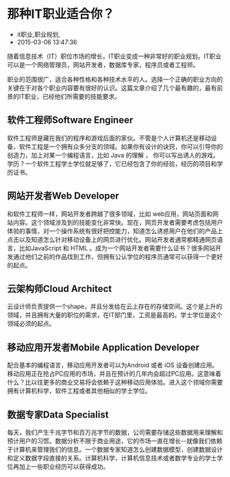 # 那种IT职业适合你？
- it职业,职业规划,
- 2015-03-06 13:47:36


随着信息技术（IT）职位市场的增长，IT职业变成一种非常好的职业规划。IT职业可以是一个网络管理员，网站开发者，数据库专家，程序员或者工程师。



职业的范围很广，适合各种性格和各种技术水平的人。选择一个正确的职业方向的关键在于对各个职业内容要有很好的认识。这篇文章介绍了几个最有趣的，最有前景的IT职业，已经他们所需要的技能要求。

## 软件工程师Software Engineer

软件工程师是藏在我们的程序和游戏后面的家伙。不管是个人计算机还是移动设备，软件工程是一个拥有众多分支的领域。如果你有设计的诀窍，你可以引导你的创造力，加上对某一个编程语言，比如 Java 的理解 ， 你可以写出诱人的游戏。学历？一个软件工程学士学位就足够了，它已经包含了你的经验，经历的项目和学历证书。

## 网站开发者Web Developer

和软件工程师一样，网站开发者跨越了很多领域，比如 web应用，网站页面和网站内容。这个领域涉及到的技能变化非常快。现在，网页开发者需要考虑包括用户体验的事情，对一个操作系统有很好把控能力，知道怎么诱惑用户在他们的产品上点击以及知道怎么针对移动设备上的网页进行优化。网站开发者通常都精通网页语言，比如JavaScript 和 HTML 。成为一个网站开发者需要什么证书？很多网站开发通过他们之前的作品找到工作，但拥有公认学位的程序员通常可以获得一个更好的起点。

## 云架构师Cloud Architect

云设计师负责提供一个shape，并且分发给在云上存在的存储空间。这个是上升的领域，并且拥有大量的职位的需求，在IT部门里，工资是最高的。学士学位是这个领域必须的起点。

## 移动应用开发者Mobile Application Developer

配合基本的编程语言，移动应用开发者可以为Android 或者 iOS 设备创建应用。移动应用正在抢占PC应用的市场，并且在预计的几年内会超过PC应用。这意味着什么？比以往更多的商业交易将会依赖于这种移动应用体验。进入这个领域你需要拥有计算机科学，软件工程或者其他相似的学士学位。

## 数据专家Data Specialist

每天，我们产生千兆字节和百万兆字节的数据，公司需要存储这些数据用来理解和预计用户的习惯。数据分析不限于商业用途，它的市场一直在增长--就像我们依赖于计算机来管理我们的信息。一个数据专家知道怎么创建数据模型，创建数据设计和定义数据字段直接的关系。计算机科学，计算机信息技术或者数学专业的学士学位再加上一些职业经历可以获得成功。
